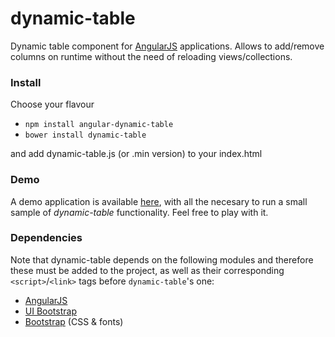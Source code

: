 # dynamic-table

Dynamic table component for [AngularJS](https://github.com/angular/angular.js) applications.
Allows to add/remove columns on runtime without the need of reloading views/collections.

### Install

Choose your flavour

* `npm install angular-dynamic-table`
* `bower install dynamic-table`
    
and add dynamic-table.js (or .min version) to your index.html

### Demo

A demo application is available [here](https://github.com/al-pez/dynamic-table/tree/master/sample), with all the necesary to run a small sample of _dynamic-table_ functionality. Feel free to play with it.
    
### Dependencies

Note that dynamic-table depends on the following modules and therefore these must be added to the project, as well as their corresponding `<script>`/`<link>` tags before `dynamic-table`'s one:

* [AngularJS](https://angularjs.org/)
* [UI Bootstrap](http://angular-ui.github.io/bootstrap/)
* [Bootstrap](http://getbootstrap.com/) (CSS & fonts)
